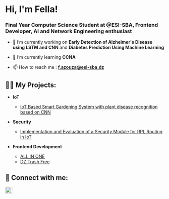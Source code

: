 <h1>Hi, I'm Fella!</h1>
<h3>Final Year Computer Science Student at @ESI-SBA, Frontend Developer, AI and Network Engineering enthusiast</h3>


- 🔭 I’m currently working on **Early Detection of Alzheimer's Disease using LSTM and CNN** and **Diabetes Prediction Using Machine Learning**
  
- 🌱 I’m currently learning **CCNA**
  
- 📫 How to reach me : **f.azouza@esi-sba.dz**

<h2>👨‍💻 My Projects:</h2>

- <b>IoT</b>
  - [IoT Based Smart Gardening System with plant disease recognition based on CNN](https://github.com/Fella-Azouza/IoT-Based-Smart-Gardening-System)
    
- <b>Security</b>
  - [Implementation and Evaluation of a Security Module for RPL Routing in IoT](https://github.com/Fella-Azouza/RPL-Security-IoT)

- <b>Frontend Development</b>
  - [ALL IN ONE](https://github.com/Fella-Azouza/All-In-One)
  - [DZ Trash Free](https://github.com/Fella-Azouza/DzTrashFree)
    

<h2> 🤳 Connect with me:</h2>

[<img align="left" alt="Fella AZOUZA | LinkedIn" width="22px" src="https://cdn.jsdelivr.net/npm/simple-icons@v3/icons/linkedin.svg" />][linkedin]

[linkedin]: https://www.linkedin.com/in/fella-azouza-3b720b24b/



